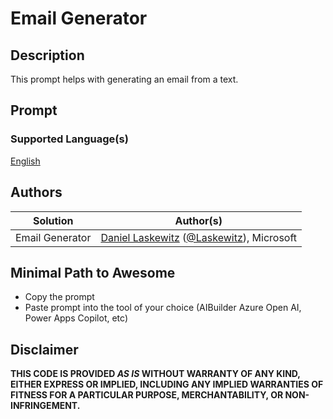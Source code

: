 # Email Generator

## Description

This prompt helps with generating an email from a text.

## Prompt

### Supported Language(s)

[English](./en-us/prompt.md)

## Authors

Solution|Author(s)
--------|---------
Email Generator | [Daniel Laskewitz](https://www.github.com/laskewitz) ([@Laskewitz](https://twitter.com/laskewitz)), Microsoft

## Minimal Path to Awesome

* Copy the prompt
* Paste prompt into the tool of your choice (AIBuilder Azure Open AI, Power Apps Copilot, etc)

## Disclaimer

**THIS CODE IS PROVIDED *AS IS* WITHOUT WARRANTY OF ANY KIND, EITHER EXPRESS OR IMPLIED, INCLUDING ANY IMPLIED WARRANTIES OF FITNESS FOR A PARTICULAR PURPOSE, MERCHANTABILITY, OR NON-INFRINGEMENT.**
